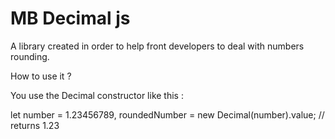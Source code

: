 # MB Decimal js

A library created in order to help front developers to deal with numbers rounding.

How to use it ?

You use the Decimal constructor like this : 

let number = 1.23456789,
    roundedNumber = new Decimal(number).value; // returns 1.23

